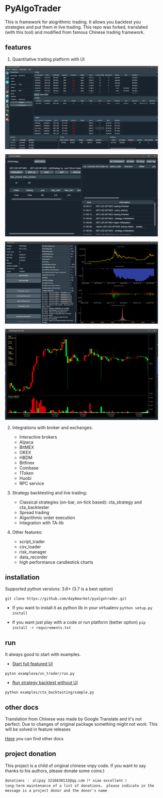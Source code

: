 # PyAlgoTrader


This is framework for alogrithmic trading. It allows you backtest you strategies and put them in live trading. This repo
was forked, translated (with this tool) and modified from famous Chinese trading framework. 


##  features 

1.  Quantitative trading platform with UI

![Main window](imgs/1.png?raw=true "Main window")

![Live trading](imgs/2.png?raw=true "Live trading")

![UI backtesing](imgs/3.png?raw=true "Backtesting")

![Candlestick chart](imgs/4.png?raw=true "Candlestick chart")

2.  Integrations with broker and exchanges:
    * Interactive brokers
    * Alpaca
    * BitMEX
    * OKEX
    * HBDM
    * Bitfinex
    * Coinbase
    * 1Token
    * Huobi
    * RPC service

3. Strategy backtesting and live trading:
    * Classical strategies (on-bar, on-tick based): cta_strategy and cta_backtester
    * Spread trading
    * Algorithmic order execution
    * Integration with TA-lib   
 
4.  Other features:
    * script_trader
    * csv_loader
    * risk_manager
    * data_recorder
    * high performance candlestick charts


## installation

Supported python versions: 3.6+ (3.7 is a best option)

`git clone https://github.com/day0market/pyalgotrader.git`

* If you want to install it as python lib in your virtualenv
    `python setup.py install`

* If you want just play with a code or run platform (better option)
    `pip install -r requirements.txt`

## run

It always good to start with examples. 

* [Start full featured UI]()

`pyton examplese/vn_trader/run.py`
  
* [Run strategy backtest without UI](https://github.com/day0market/pyalgotrader/tree/master/examples/cta_backtesting)
  
`python examples/cta_backtesting/sample.py`
  

## other docs

Translation from Chinese was made by Google Translate and it's not perfect. Due to changes of original package
something might not work. This will be solved in feature releases

[Here](https://github.com/day0market/pyalgotrader/tree/master/docs) you can find other docs




##  project donation 

This project is a child of original chinese vnpy code. If you want to say thanks to his authors, please donate some coins:)

 ```
 donations ： alipay 3216630132@qq.com（* xiao excellent ）
 long-term maintenance of a list of donations， please indicate in the message is a project donor and the donor's name
 ```








